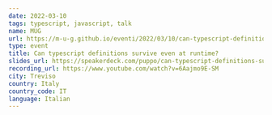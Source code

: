```yaml
---
date: 2022-03-10
tags: typescript, javascript, talk
name: MUG
url: https://m-u-g.github.io/eventi/2022/03/10/can-typescript-definitions-survive-even-at-runtime.html
type: event
title: Can typescript definitions survive even at runtime?
slides_url: https://speakerdeck.com/puppo/can-typescript-definitions-survive-even-at-runtime
recording_url: https://www.youtube.com/watch?v=6Aajmo9E-SM
city: Treviso
country: Italy
country_code: IT
language: Italian
---
```

